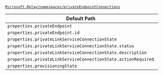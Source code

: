 [`Microsoft.Relay/namespaces/privateEndpointConnections`](https://docs.microsoft.com/en-us/azure/templates/microsoft.relay/namespaces/privateendpointconnections)

| Default Path | Alias |
|---|---|
| `properties.privateEndpoint` | `Microsoft.Relay/namespaces/privateEndpointConnections/privateEndpoint` |
| `properties.privateEndpoint.id` | `Microsoft.Relay/namespaces/privateEndpointConnections/privateEndpoint.id` |
| `properties.privateLinkServiceConnectionState` | `Microsoft.Relay/namespaces/privateEndpointConnections/privateLinkServiceConnectionState` |
| `properties.privateLinkServiceConnectionState.status` | `Microsoft.Relay/namespaces/privateEndpointConnections/privateLinkServiceConnectionState.status` |
| `properties.privateLinkServiceConnectionState.description` | `Microsoft.Relay/namespaces/privateEndpointConnections/privateLinkServiceConnectionState.description` |
| `properties.privateLinkServiceConnectionState.actionRequired` | `Microsoft.Relay/namespaces/privateEndpointConnections/privateLinkServiceConnectionState.actionRequired` |
| `properties.provisioningState` | `Microsoft.Relay/namespaces/privateEndpointConnections/provisioningState` |


